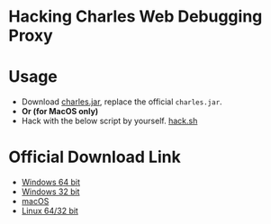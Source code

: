 # Hacking Charles Web Debugging Proxy

# Usage

- Download [charles.jar](charles.jar), replace the official `charles.jar`.
- **Or (for MacOS only)**
- Hack with the below script by yourself. [hack.sh](hack.sh)

# Official Download Link

- [Windows 64 bit](https://www.charlesproxy.com/assets/release/3.12.2/charles-proxy-3.12.2-win64.msi)
- [Windows 32 bit](https://www.charlesproxy.com/assets/release/3.12.2/charles-proxy-3.12.2-win32.msi)
- [macOS](https://www.charlesproxy.com/assets/release/3.12.2/charles-proxy-3.12.2.dmg)
- [Linux 64/32 bit](https://www.charlesproxy.com/assets/release/3.12.2/charles-proxy-3.12.2.tar.gz)
